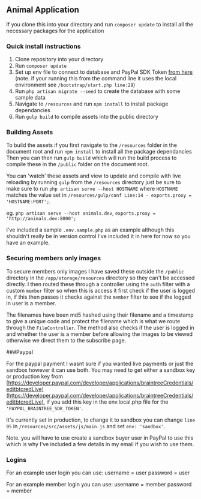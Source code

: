 ## Animal Application

If you clone this into your directory and run `composer update` to install all the necessary packages for the application

### Quick install instructions
1. Clone repository into your directory
2. Run `composer update`
3. Set up env file to connect to database and PayPal SDK Token [from here](https://developer.paypal.com/developer/applications/braintreeCredentials/editbtcredLive) (note. if your running this from the command line it uses the local environment see `/bootstrap/start.php line:29`)
4. Run `php artisan migrate --seed` to create the database with some sample data
5. Navigate to `/resources` and run `npm install` to install package dependancies
6. Run `gulp build` to compile assets into the public directory


###  Building Assets
To build the assets if you first navigate to the `/resources` folder in the document root and run `npm install` to install all the package dependancies
Then you can then run `gulp build` which will run the build process to compile these in the `/public` folder on the document root.

You can 'watch' these assets and view to update and compile with live reloading by running `gulp` from the `/resources` directory just be sure to make sure to run `php artisan serve --host HOSTNAME` where `HOSTNAME` matches the value set in `/resources/gulp/conf Line:14 - exports.proxy = 'HOSTNAME:PORT';`.

eg. `php artisan serve --host animals.dev`, `exports.proxy = 'http://animals.dev:8000';`


I've included a sample `.env.sample.php` as an example although this shouldn't really be in version control I've included it in here for now so you have an example.


### Securing members only images
To secure members only images I have saved these outside the `/public` directory in the `/app/storage/resources` directory so they can't be accessed directly. I then routed these through a controller using the `auth` filter with a custom `member` filter so when this is access it first check if the user is logged in, if this then passes it checks against the `member` filter to see if the logged in user is a member. 

The filenames have been md5 hashed using their filename and a timestamp to give a unique code and protect the filename which is what we route through the `FileController`. The method also checks if the user is logged in and whether the user is a member before allowing the images to be viewed otherwise we direct them to the subscribe page.


###Paypal

For the paypal payment I wasnt sure if you wanted live payments or just the sandbox however it can use both. You may need to get either a sandbox key or production key from [https://developer.paypal.com/developer/applications/braintreeCredentials/editbtcredLive](https://developer.paypal.com/developer/applications/braintreeCredentials/editbtcredLive), if you add this key in the env.local.php file for the `'PAYPAL_BRAINTREE_SDK_TOKEN'`.

It's currently set in production, to change it to sandbox you can change `line 95` in `/resources/src/assets/js/main.js` and set `env: 'sandbox'`.

Note. you will have to use create a sandbox buyer user in PayPal to use this which is why I've included a few details in my email if you wish to use them.


### Logins

For an example user login you can use:
username = user
password = user

For an example member login you can use:
username = member
password = member